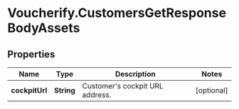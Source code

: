 # Voucherify.CustomersGetResponseBodyAssets

## Properties

Name | Type | Description | Notes
------------ | ------------- | ------------- | -------------
**cockpitUrl** | **String** | Customer&#39;s cockpit URL address. | [optional] 


